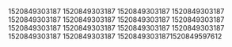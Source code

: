1520849303187
1520849303187
1520849303187
1520849303187
1520849303187
1520849303187
1520849303187
1520849303187
1520849303187
1520849303187
1520849303187
1520849303187
1520849303187
1520849303187
15208493031871520849597612